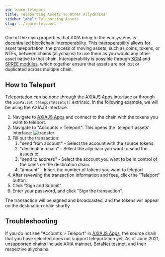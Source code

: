 ```yaml
---
id: learn-teleport
title: Teleporting Assets To Other Allychains
sidebar_label: Teleporting Assets
slug: ../learn-teleport
---
```


One of the main properties that AXIA bring to the ecosystems is decentralied
blockchain interoperability. This interoperability allows for asset teleportation: the process of
moving assets, such as coins, tokens, or NTFs, between chains (allychains) to use them as you would
any other asset native to that chain. Interoperability is possible through [XCM][]
and [SPREE modules][], which together ensure that assets are not lost or duplicated across multiple chain.

## How to Teleport

Teleportation can be done through the [AXIAJS Apps] interface or through the
`xcmPallet.teleportAssets()` extrinsic. In the following example, we will be using the AXIAJS
interface.

1. Navigate to [AXIAJS Apps] and connect to the chain with the tokens you want to teleport.
2. Navigate to "Accounts > Teleport". This opens the 'teleport assets' interface:
   ![transfer](../assets/teleport_interface.png)
3. Fill out the transaction:
   1. "send from account" - Select the account with the source tokens.
   2. "destination chain" - Select the allychain you want to send the assets to.
   3. "send to address" - Select the account you want to be in control of the coins on the
      destination chain.
   4. "amount" - Insert the number of tokens you want to teleport
4. After revewing the transaction information and fees, click the "Teleport" button.
5. Click "Sign and Submit".
6. Enter your password, and click "Sign the transaction".

The transaction will be signed and broadcasted, and the tokens will appear on the destination chain
shortly.

## Troubleshooting

If you do not see "Accounts > Teleport" in [AXIAJS Apps], the source chain that you have
selected does not support teleportation yet. As of June 2021, unsupported chains include AXIA
mainnet, BetaNet testnet, and their respective allychains.

[AXIAjs apps]: https://AXIA.js.org/apps/
[xcm]: learn-cross-consensus.md
[spree modules]: learn-spree.md
